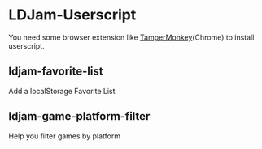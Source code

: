 # LDJam-Userscript

You need some browser extension like [TamperMonkey](https://chrome.google.com/webstore/detail/tampermonkey/dhdgffkkebhmkfjojejmpbldmpobfkfo)(Chrome) to install userscript.


## ldjam-favorite-list

Add a localStorage Favorite List

## ldjam-game-platform-filter

Help you filter games by platform